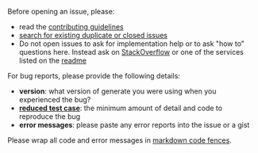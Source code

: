Before opening an issue, please:

- read the [contributing guidelines](https://github.com/generate/generate/blob/master/.github/contributing.md)
- [search for existing duplicate or closed issues](https://github.com/generate/generate/issues?utf8=%E2%9C%93&q=is%3Aissue)
- Do not open issues to ask for implementation help or to ask "how to" questions here. Instead ask on [StackOverflow](stackoverflow.com) or one of the services listed on the [readme](https://github.com/generate/generate/blob/master/README.md#community)

For bug reports, please provide the following details:

- **version**: what version of generate you were using when you experienced the bug?
- **[reduced test case](https://css-tricks.com/reduced-test-cases/)**: the minimum amount of detail and code to reproduce the bug
- **error messages**: please paste any error reports into the issue or a gist

Please wrap all code and error messages in [markdown code fences](https://help.github.com/articles/creating-and-highlighting-code-blocks/).